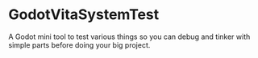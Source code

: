 # GodotVitaSystemTest
A Godot mini tool to test various things so you can debug and tinker with simple parts before doing your big project.

